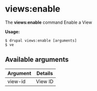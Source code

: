 # views:enable
The **views:enable** command Enable a View

**Usage:**
```
$ drupal views:enable [arguments] 
$ ve  
```

## Available arguments
Argument | Details
---------|-------------
view-id | View ID
